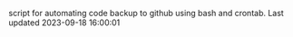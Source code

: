 script for automating code backup to github using bash and crontab. Last updated 2023-09-18 16:00:01
